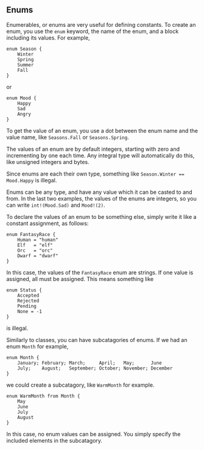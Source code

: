 ## Enums
Enumerables, or enums are very useful for defining constants. To create an enum, you use the `enum` keyword, the name of the enum, and a block including its values. For example,
```
enum Season {
    Winter
    Spring
    Summer
    Fall
}
```
or
```
enum Mood {
    Happy
    Sad
    Angry
}
```
To get the value of an enum, you use a dot between the enum name and the value name, like `Seasons.Fall` or `Seasons.Spring`. 

The values of an enum are by default integers, starting with zero and incrementing by one each time. Any integral type will automatically do this, like unsigned integers and bytes. 

Since enums are each their own type, something like `Season.Winter == Mood.Happy` is illegal.

Enums can be any type, and have any value which it can be casted to and from. In the last two examples, the values of the enums are integers, so you can write `int!(Mood.Sad)` and `Mood!(2)`.

To declare the values of an enum to be something else, simply write it like a constant assignment, as follows:
```
enum FantasyRace {
    Human = "human"
    Elf   = "elf"
    Orc   = "orc"
    Dwarf = "dwarf"
}
```
In this case, the values of the `FantasyRace` enum are strings. If one value is assigned, all must be assigned. This means something like
```
enum Status {
    Accepted
    Rejected
    Pending
    None = -1
}
```
is illegal.

Similarly to classes, you can have subcatagories of enums. If we had an enum `Month` for example,
```
enum Month {
    January; February; March;     April;   May;      June
    July;    August;   September; October; November; December
}
```
we could create a subcatagory, like `WarmMonth` for example.
```
enum WarmMonth from Month {
    May
    June
    July
    August
}
```
In this case, no enum values can be assigned. You simply specify the included elements in the subcatagory.